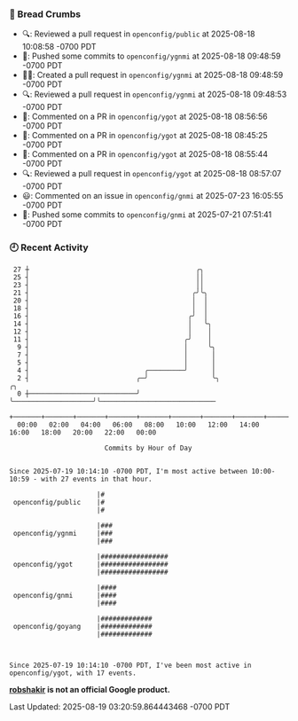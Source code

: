 ### 🍞 Bread Crumbs

 * 🔍: Reviewed a pull request in  `openconfig/public` at 2025-08-18 10:08:58 -0700 PDT
 * 🚢: Pushed some commits to `openconfig/ygnmi` at 2025-08-18 09:48:59 -0700 PDT
 * ✍🏼: Created a pull request in `openconfig/ygnmi` at 2025-08-18 09:48:59 -0700 PDT
 * 🔍: Reviewed a pull request in  `openconfig/ygnmi` at 2025-08-18 09:48:53 -0700 PDT
 * 💬: Commented on a PR in  `openconfig/ygot` at 2025-08-18 08:56:56 -0700 PDT
 * 💬: Commented on a PR in  `openconfig/ygot` at 2025-08-18 08:45:25 -0700 PDT
 * 💬: Commented on a PR in  `openconfig/ygot` at 2025-08-18 08:55:44 -0700 PDT
 * 🔍: Reviewed a pull request in  `openconfig/ygot` at 2025-08-18 08:57:07 -0700 PDT
 * 😃: Commented on an issue in `openconfig/gnmi` at 2025-07-23 16:05:55 -0700 PDT
 * 🚢: Pushed some commits to `openconfig/gnmi` at 2025-07-21 07:51:41 -0700 PDT

### 🕘 Recent Activity
```
 27 ┼                                          ╭╮
 25 ┤                                          ││
 23 ┤                                          ││
 21 ┤                                         ╭╯╰╮
 20 ┤                                         │  │
 18 ┤                                         │  │
 16 ┤                                        ╭╯  │
 14 ┤                                        │   ╰╮
 12 ┤                                        │    │
 11 ┤                                       ╭╯    │
  9 ┤                                       │     ╰╮
  7 ┤                                       │      │
  5 ┤                                       │      │
  4 ┤                             ╭─────────╯      │
  2 ┤                           ╭─╯                ╰╮                    ╭╮
  0 ┼───────────────────────────╯                   ╰────────────────────╯╰─────────────────────────────
    +───────+───────+───────+───────+───────+───────+───────+───────+───────+───────+───────+───────+────
  00:00   02:00   04:00   06:00   08:00   10:00   12:00   14:00   16:00   18:00   20:00   22:00   00:00   

						Commits by Hour of Day


Since 2025-07-19 10:14:10 -0700 PDT, I'm most active between 10:00-10:59 - with 27 events in that hour.

```



```
                      |#
 openconfig/public    |#
                      |#

                      |###
 openconfig/ygnmi     |###
                      |###

                      |#################
 openconfig/ygot      |#################
                      |#################

                      |####
 openconfig/gnmi      |####
                      |####

                      |#############
 openconfig/goyang    |#############
                      |#############



Since 2025-07-19 10:14:10 -0700 PDT, I've been most active in openconfig/ygot, with 17 events.

```
**[robshakir](mailto:robjs@google.com) is not an official Google product.**  


Last Updated: 2025-08-19 03:20:59.864443468 -0700 PDT
